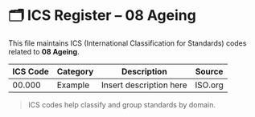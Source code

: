 # 🗂 ICS Register – 08 Ageing

This file maintains ICS (International Classification for Standards) codes related to **08 Ageing**.

| ICS Code | Category | Description | Source |
|----------|----------|-------------|--------|
| 00.000   | Example  | Insert description here | ISO.org |

> ICS codes help classify and group standards by domain.
